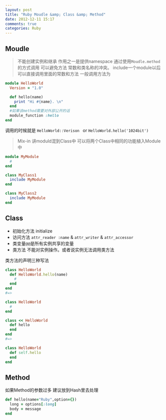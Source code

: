 ```yaml
---
layout: post
title: "Ruby Moudle &amp; Class &amp; Method"
date: 2012-12-11 15:17
comments: true
categories: Ruby
---
```


## Moudle 

> 不能创建实例和继承 作用之一是提供namespace 通过使用`Moudle.method`的方式调用 可以避免方法 常数和类名称的冲突。
include一个module以后 可以直接调用里面的常数和方法 一般调用方法为

``` ruby
module HelloWorld
  Version = "1.0"

  def hello(name)
    print "Hi #{name}. \n"
  end
  #如果该method需要对外部公开的话
  module_function :hello
end
```

调用的时候就是 `HelloWorld::Verison ` or `HelloWorld.hello('1024bit')`


> Mix-in 讲moduld混到Class中 可以将两个Class中相同的功能植入Module中

``` ruby
module MyModule
  #
end

class MyClass1
  include MyModule
end

class MyClass2
  include MyModule
end
```

## Class

* 初始化方法 initialize
* 访问方法 `attr_reader :name` & `attr_writer` & `attr_accessor`
* 类变量`@@`是所有实例共享的变量
* 类方法 不能对实例操作。或者说实例无法调用类方法

类方法的声明三种写法

``` ruby
class HelloWorld
  def HelloWorld.hello(name)
    #
  end
end
#=>

class HelloWorld
  #
end

class << HelloWorld
  def hello
  end
end
#=>

class HelloWorld
  def self.hello
  end
end
```

## Method

如果Method的参数过多 建议放到Hash里去处理

``` ruby
def hello(name="Ruby",option={})
  long = options[:long]
  body = message
end
```
